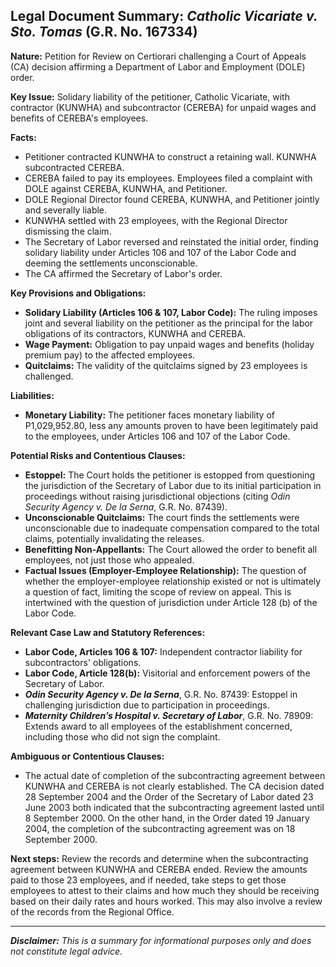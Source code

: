 ## Legal Document Summary: *Catholic Vicariate v. Sto. Tomas* (G.R. No. 167334)

**Nature:** Petition for Review on Certiorari challenging a Court of Appeals (CA) decision affirming a Department of Labor and Employment (DOLE) order.

**Key Issue:** Solidary liability of the petitioner, Catholic Vicariate, with contractor (KUNWHA) and subcontractor (CEREBA) for unpaid wages and benefits of CEREBA's employees.

**Facts:**

*   Petitioner contracted KUNWHA to construct a retaining wall. KUNWHA subcontracted CEREBA.
*   CEREBA failed to pay its employees. Employees filed a complaint with DOLE against CEREBA, KUNWHA, and Petitioner.
*   DOLE Regional Director found CEREBA, KUNWHA, and Petitioner jointly and severally liable.
*   KUNWHA settled with 23 employees, with the Regional Director dismissing the claim.
*   The Secretary of Labor reversed and reinstated the initial order, finding solidary liability under Articles 106 and 107 of the Labor Code and deeming the settlements unconscionable.
*   The CA affirmed the Secretary of Labor's order.

**Key Provisions and Obligations:**

*   **Solidary Liability (Articles 106 & 107, Labor Code):** The ruling imposes joint and several liability on the petitioner as the principal for the labor obligations of its contractors, KUNWHA and CEREBA.
*   **Wage Payment:** Obligation to pay unpaid wages and benefits (holiday premium pay) to the affected employees.
*   **Quitclaims:** The validity of the quitclaims signed by 23 employees is challenged.

**Liabilities:**

*   **Monetary Liability:** The petitioner faces monetary liability of P1,029,952.80, less any amounts proven to have been legitimately paid to the employees, under Articles 106 and 107 of the Labor Code.

**Potential Risks and Contentious Clauses:**

*   **Estoppel:** The Court holds the petitioner is estopped from questioning the jurisdiction of the Secretary of Labor due to its initial participation in proceedings without raising jurisdictional objections (citing *Odin Security Agency v. De la Serna*, G.R. No. 87439).
*   **Unconscionable Quitclaims:** The court finds the settlements were unconscionable due to inadequate compensation compared to the total claims, potentially invalidating the releases.
*   **Benefitting Non-Appellants:** The Court allowed the order to benefit all employees, not just those who appealed.
*   **Factual Issues (Employer-Employee Relationship):** The question of whether the employer-employee relationship existed or not is ultimately a question of fact, limiting the scope of review on appeal. This is intertwined with the question of jurisdiction under Article 128 (b) of the Labor Code.

**Relevant Case Law and Statutory References:**

*   **Labor Code, Articles 106 & 107:** Independent contractor liability for subcontractors' obligations.
*   **Labor Code, Article 128(b):** Visitorial and enforcement powers of the Secretary of Labor.
*   ***Odin Security Agency v. De la Serna***, G.R. No. 87439: Estoppel in challenging jurisdiction due to participation in proceedings.
*   ***Maternity Children’s Hospital v. Secretary of Labor***, G.R. No. 78909: Extends award to all employees of the establishment concerned, including those who did not sign the complaint.

**Ambiguous or Contentious Clauses:**

* The actual date of completion of the subcontracting agreement between KUNWHA and CEREBA is not clearly established. The CA decision dated 28 September 2004 and the Order of the Secretary of Labor dated 23 June 2003 both indicated that the subcontracting agreement lasted until 8 September 2000. On the other hand, in the Order dated 19 January 2004, the completion of the subcontracting agreement was on 18 September 2000.

**Next steps:** Review the records and determine when the subcontracting agreement between KUNWHA and CEREBA ended. Review the amounts paid to those 23 employees, and if needed, take steps to get those employees to attest to their claims and how much they should be receiving based on their daily rates and hours worked. This may also involve a review of the records from the Regional Office.

---
***Disclaimer:** This is a summary for informational purposes only and does not constitute legal advice.*

